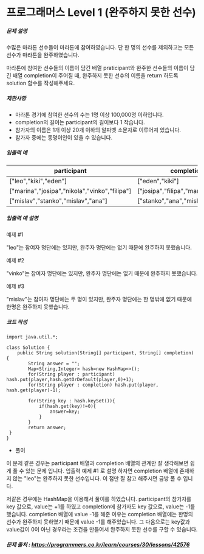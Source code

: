 # 프로그래머스 Level 1 (완주하지 못한 선수)

##### 문제 설명

수많은 마라톤 선수들이 마라톤에 참여하였습니다. 단 한 명의 선수를 제외하고는 모든 선수가 마라톤을 완주하였습니다.

마라톤에 참여한 선수들의 이름이 담긴 배열 praticipant와 완주한 선수들의 이름이 담긴 배열 completion이 주어질 때, 완주하지 못한 선수의 이름을 return 하도록 solution 함수를 작성해주세요.

##### 제한사항

- 마라톤 경기에 참여한 선수의 수는 1명 이상 100,000명 이하입니다.
- completion의 길이는 participant의 길이보다 1 작습니다.
- 참가자의 이름은 1개 이상 20개 이하의 알파벳 소문자로 이루어져 있습니다.
- 참가자 중에는 동명이인이 있을 수 있습니다.

##### 입출력 예

| participant                                   | completion                            | return   |
| --------------------------------------------- | ------------------------------------- | -------- |
| ["leo","kiki","eden"]                         | ["eden","kiki"]                       | "leo"    |
| ["marina","josipa","nikola","vinko","filipa"] | ["josipa","filipa","marina","nikola"] | "vinko"  |
| ["mislav","stanko","mislav","ana"]            | ["stanko","ana","mislav"]             | "mislav" |

##### 입출력 예 설명

예제 #1

"leo"는 참여자 명단에는 있지만, 완주자 명단에는 없기 때문에 완주하지 못했습니다.

예제 #2

"vinko"는 참여자 명단에는 있지만, 완주자 명단에는 없기 때문에 완주하지 못했습니다.

예제 #3

"mislav"는 참여자 명단에는 두 명이 있지만, 완주자 명단에는 한 명밖에 없기 때문에 한명은 완주하지 못했습니다.

##### 코드 작성

```
import java.util.*;

class Solution {
    public String solution(String[] participant, String[] completion) {
        String answer = "";
        Map<String,Integer> hash=new HashMap<>();
        for(String player : participant) hash.put(player,hash.getOrDefault(player,0)+1);
        for(String player : completion) hash.put(player, hash.get(player)-1);

        for(String key : hash.keySet()){
            if(hash.get(key)!=0){
                answer=key;
            }
        }
        return answer;
 }
}
```

- 풀이

이 문제 같은 경우는 participant 배열과 completion 배열의 관계만 잘 생각해보면 쉽게 풀 수 있는 문제 입니다.  입출력 예제 #1 로 설명 하자면 completion 배열에 존재하지 않는 "leo"는 완주하지 못한 선수입니다. 이 점만 잘 참고 해주시면 금방 풀 수 입니다.

저같은 경우에는 HashMap을 이용해서 풀이를 하였습니다. participant의 참가자를 key 값으로, value는 +1를 하였고 completion에 참가자도 key 값으로, value는 -1를 했습니다. completion 배열에 value -1를 해준 이유는 completion 배열에는 한명의 선수가 완주하지 못하였기 때문에 value -1를 해주었습니다. 그 다음으로는 key값과 value값이 0이 아닌 경우라는 조건을 만들어서 완주하지 못한 선수를 구할 수 있습니다.

##### 문제 출처 : https://programmers.co.kr/learn/courses/30/lessons/42576

